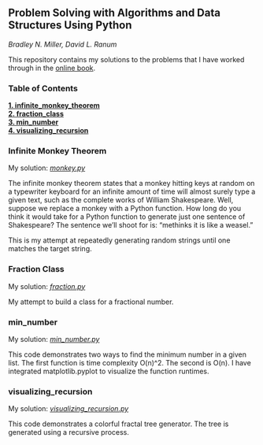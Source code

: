 ## Problem Solving with Algorithms and Data Structures Using Python
*Bradley N. Miller, David L. Ranum*

This repository contains my solutions to the problems that I have worked through in the [online book](https://runestone.academy/runestone/static/pythonds/index.html).

### Table of Contents
**[1. infinite_monkey_theorem](https://github.com/stevenbruno/python_problems/blob/master/README.md#infinite-monkey-theorem)**  
**[2. fraction_class](https://github.com/stevenbruno/python_problems#fraction-class)**  
**[3. min_number](https://github.com/stevenbruno/python_problems/blob/master/README.md#min_number)**  
**[4. visualizing_recursion](https://github.com/stevenbruno/python_problems/blob/master/README.md#visualizing_recursion)**

### Infinite Monkey Theorem
My solution: [*monkey.py*](monkey.py)

The infinite monkey theorem states that a monkey hitting keys at random on a typewriter keyboard for an infinite amount of time will almost surely type a given text, such as the complete works of William Shakespeare. Well, suppose we replace a monkey with a Python function. How long do you think it would take for a Python function to generate just one sentence of Shakespeare? The sentence we’ll shoot for is: “methinks it is like a weasel.”

This is my attempt at repeatedly generating random strings until one matches the target string. 

### Fraction Class
My solution: [*fraction.py*](fraction.py)

My attempt to build a class for a fractional number. 

### min_number
My solution: [*min_number.py*](min_number.py)

This code demonstrates two ways to find the minimum number in a given list. The first function is time complexity O(n)^2. The second is O(n). I have integrated matplotlib.pyplot to visualize the function runtimes.

### visualizing_recursion
My solution: [*visualizing_recursion.py*](visualizing_recursion.py)

This code demonstrates a colorful fractal tree generator. The tree is generated using a recursive process.
